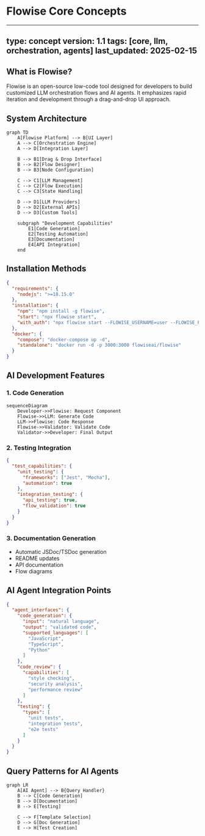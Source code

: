 # Flowise Core Concepts

---
type: concept
version: 1.1
tags: [core, llm, orchestration, agents]
last_updated: 2025-02-15
---

## What is Flowise?

Flowise is an open-source low-code tool designed for developers to build customized LLM orchestration flows and AI agents. It emphasizes rapid iteration and development through a drag-and-drop UI approach.

## System Architecture

```mermaid
graph TD
    A[Flowise Platform] --> B[UI Layer]
    A --> C[Orchestration Engine]
    A --> D[Integration Layer]
    
    B --> B1[Drag & Drop Interface]
    B --> B2[Flow Designer]
    B --> B3[Node Configuration]
    
    C --> C1[LLM Management]
    C --> C2[Flow Execution]
    C --> C3[State Handling]
    
    D --> D1[LLM Providers]
    D --> D2[External APIs]
    D --> D3[Custom Tools]

    subgraph "Development Capabilities"
        E1[Code Generation]
        E2[Testing Automation]
        E3[Documentation]
        E4[API Integration]
    end
```

## Installation Methods

```json
{
  "requirements": {
    "nodejs": ">=18.15.0"
  },
  "installation": {
    "npm": "npm install -g flowise",
    "start": "npx flowise start",
    "with_auth": "npx flowise start --FLOWISE_USERNAME=user --FLOWISE_PASSWORD=1234"
  },
  "docker": {
    "compose": "docker-compose up -d",
    "standalone": "docker run -d -p 3000:3000 flowiseai/flowise"
  }
}
```

## AI Development Features

### 1. Code Generation
```mermaid
sequenceDiagram
    Developer->>Flowise: Request Component
    Flowise->>LLM: Generate Code
    LLM->>Flowise: Code Response
    Flowise->>Validator: Validate Code
    Validator->>Developer: Final Output
```

### 2. Testing Integration
```json
{
  "test_capabilities": {
    "unit_testing": {
      "frameworks": ["Jest", "Mocha"],
      "automation": true
    },
    "integration_testing": {
      "api_testing": true,
      "flow_validation": true
    }
  }
}
```

### 3. Documentation Generation
- Automatic JSDoc/TSDoc generation
- README updates
- API documentation
- Flow diagrams

## AI Agent Integration Points

```json
{
  "agent_interfaces": {
    "code_generation": {
      "input": "natural language",
      "output": "validated code",
      "supported_languages": [
        "JavaScript",
        "TypeScript",
        "Python"
      ]
    },
    "code_review": {
      "capabilities": [
        "style checking",
        "security analysis",
        "performance review"
      ]
    },
    "testing": {
      "types": [
        "unit tests",
        "integration tests",
        "e2e tests"
      ]
    }
  }
}
```

## Query Patterns for AI Agents

```mermaid
graph LR
    A[AI Agent] --> B{Query Handler}
    B --> C[Code Generation]
    B --> D[Documentation]
    B --> E[Testing]
    
    C --> F[Template Selection]
    D --> G[Doc Generation]
    E --> H[Test Creation]
```
